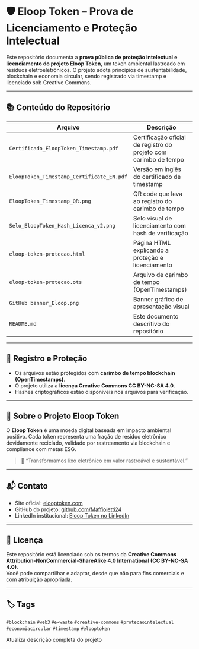 # 🛡️ Eloop Token – Prova de Licenciamento e Proteção Intelectual

Este repositório documenta a **prova pública de proteção intelectual e licenciamento do projeto Eloop Token**, um token ambiental lastreado em resíduos eletroeletrônicos. O projeto adota princípios de sustentabilidade, blockchain e economia circular, sendo registrado via timestamp e licenciado sob Creative Commons.

---

## 📚 Conteúdo do Repositório

| Arquivo | Descrição |
|--------|-----------|
| `Certificado_EloopToken_Timestamp.pdf` | Certificação oficial de registro do projeto com carimbo de tempo |
| `EloopToken_Timestamp_Certificate_EN.pdf` | Versão em inglês do certificado de timestamp |
| `EloopToken_Timestamp_QR.png` | QR code que leva ao registro do carimbo de tempo |
| `Selo_EloopToken_Hash_Licenca_v2.png` | Selo visual de licenciamento com hash de verificação |
| `eloop-token-protecao.html` | Página HTML explicando a proteção e licenciamento |
| `eloop-token-protecao.ots` | Arquivo de carimbo de tempo (OpenTimestamps) |
| `GitHub banner_Eloop.png` | Banner gráfico de apresentação visual |
| `README.md` | Este documento descritivo do repositório |

---

## 🔗 Registro e Proteção

- Os arquivos estão protegidos com **carimbo de tempo blockchain (OpenTimestamps)**.
- O projeto utiliza a **licença Creative Commons CC BY-NC-SA 4.0**.
- Hashes criptográficos estão disponíveis nos arquivos para verificação.

---

## 🧩 Sobre o Projeto Eloop Token

O **Eloop Token** é uma moeda digital baseada em impacto ambiental positivo. Cada token representa uma fração de resíduo eletrônico devidamente reciclado, validado por rastreamento via blockchain e compliance com metas ESG.

> 🌱 “Transformamos lixo eletrônico em valor rastreável e sustentável.”

---

## 📬 Contato

- Site oficial: [elooptoken.com](https://www.elooptoken.com)
- GitHub do projeto: [github.com/Maffioletti24](https://github.com/Maffioletti24)
- LinkedIn institucional: [Eloop Token no LinkedIn](https://www.linkedin.com/company/elooptoken)

---

## 🧾 Licença

Este repositório está licenciado sob os termos da **Creative Commons Attribution-NonCommercial-ShareAlike 4.0 International (CC BY-NC-SA 4.0)**.  
Você pode compartilhar e adaptar, desde que não para fins comerciais e com atribuição apropriada.

---

## 🏷️ Tags

`#blockchain` `#web3` `#e-waste` `#creative-commons` `#protecaointelectual` `#economiacircular` `#timestamp` `#elooptoken`

Atualiza descrição completa do projeto
